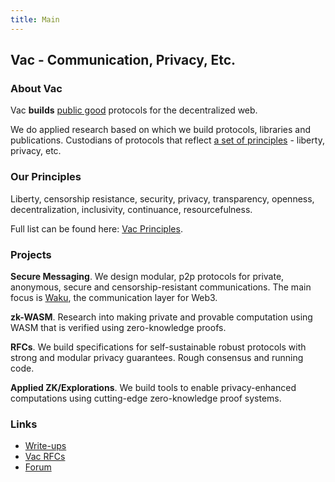 ```yaml
---
title: Main
---
```


## Vac - Communication, Privacy, Etc.

### About Vac

Vac **builds** [public good](https://en.wikipedia.org/wiki/Public_good) protocols for the decentralized web.

We do applied research based on which we build protocols, libraries and publications. Custodians of protocols that reflect [a set of principles](vac.dev/principles) - liberty, privacy, etc.

### Our Principles

Liberty, censorship resistance, security, privacy, transparency, openness, decentralization, inclusivity, continuance, resourcefulness.

Full list can be found here: [Vac Principles](vac.dev/principles).

### Projects

**Secure Messaging**. We design modular, p2p protocols for private, anonymous, secure and censorship-resistant communications. The main focus is [Waku](https://waku.org), the communication layer for Web3.

**zk-WASM**. Research into making private and provable computation using WASM that is verified using zero-knowledge proofs.

**RFCs**. We build specifications for self-sustainable robust protocols with strong and modular privacy guarantees. Rough consensus and running code.

**Applied ZK/Explorations**. We build tools to enable privacy-enhanced computations using cutting-edge zero-knowledge proof systems.

### Links

- [Write-ups](/research)
- [Vac RFCs](https://rfc.vac.dev)
- [Forum](https://forum.vac.dev)
